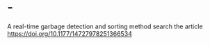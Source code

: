 # -
A real-time garbage detection and sorting method
search the article https://doi.org/10.1177/14727978251366534
